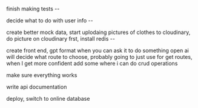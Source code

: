 finish making tests --

decide what to do with user info --

create better mock data, start uplodaing pictures of clothes to cloudinary, do picture on cloudinary frst, install redis --

create front end, gpt format when you can ask it to do something open ai will decide what route to choose, probably going to just use for get routes, when I get more confident add some where i can do crud operations

make sure everything works 

write api documentation


deploy, switch to online database